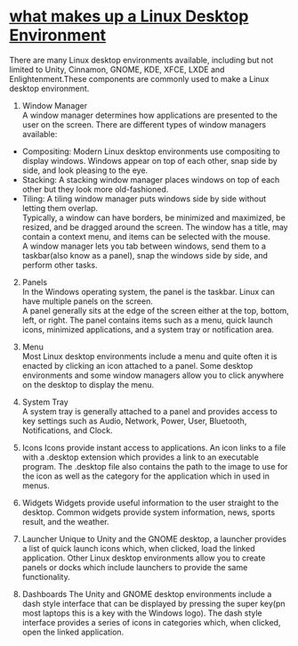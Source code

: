 
# [what makes up a Linux Desktop Environment](https://www.lifewire.com/linux-desktop-environment-explained-4121640)

There are many Linux desktop environments available, including but not limited to Unity, Cinnamon, GNOME, KDE, XFCE, LXDE and Enlightenment.These components are commonly used to make a Linux desktop environment.

1. Window Manager  
A window manager determines how applications are presented to the user on the screen.
There are different types of window managers available:
  * Compositing: Modern Linux desktop environments use compositing to display windows. Windows appear on top of each other, snap side by side, and look pleasing to the eye.
  * Stacking: A stacking window manager places windows on top of each other but they look more old-fashioned.
  * Tiling: A tiling window manager puts windows side by side without letting them overlap.  
Typically, a window can have borders, be minimized and maximized, be resized, and be dragged around the screen. The window has a title, may contain a context menu, and items can be selected with the mouse.  
A window manager lets you tab between windows, send them to a taskbar(also know as a panel), snap the windows side by side, and perform other tasks.

2. Panels  
In the Windows operating system, the panel is the taskbar. Linux can have multiple panels on the screen.  
A panel generally sits at the edge of the screen either at the top, bottom, left, or right. The panel contains items such as a menu, quick launch icons, minimized applications, and a system tray or notification area.

3. Menu  
Most Linux desktop environments include a menu and quite often it is enacted by clicking an icon attached to a panel. Some desktop environments and some window managers allow you to click anywhere on the desktop to display the menu.  

4. System Tray  
A system tray is generally attached to a panel and provides access to key settings such as Audio, Network, Power, User, Bluetooth, Notifications, and Clock.  
5. Icons 
Icons provide instant access to applications. An icon links to a file with a .desktop extension which provides a link to an executable program. The .desktop file also contains the path to the image to use for the icon as well as the category for the application which in used in menus.

6. Widgets
Widgets provide useful information to the user straight to the desktop. Common widgets provide system information, news, sports result, and the weather.

7. Launcher
Unique to Unity and the GNOME desktop, a launcher provides a list of quick launch icons which, when clicked, load the linked application. Other Linux desktop environments allow you to create panels or docks which include launchers to provide the same functionality.
8. Dashboards
The Unity and GNOME desktop environments include a dash style interface that can be displayed by pressing the super key(pn most laptops this is a key with the Windows logo). The dash style interface provides a series of icons in categories which, when clicked, open the linked application.


